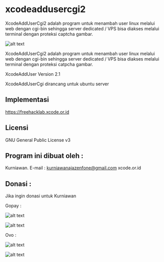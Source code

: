 # xcodeaddusercgi2
XcodeAddUserCgi2 adalah program untuk menambah user linux melalui web dengan cgi-bin sehingga server dedicated / VPS bisa diakses melalui terminal dengan proteksi captcha gambar.

![alt text](http://xcode.or.id/04_small-logo.png)

XcodeAddUserCgi2 adalah program untuk menambah user linux melalui web dengan cgi-bin sehingga server dedicated / VPS bisa diakses melalui terminal dengan proteksi catpcha gambar.

XcodeAddUser Version 2.1

XcodeAddUserCgi dirancang untuk ubuntu server

Implementasi 
------------

https://freehacklab.xcode.or.id


Licensi
-------
GNU General Public License v3

Program ini dibuat oleh :
--------------------------------------------
Kurniawan. E-mail : kurniawanajazenfone@gmail.com
xcode.or.id


Donasi :
--------
Jika ingin donasi untuk Kurniawan

Gopay :

![alt text](https://kurniawan.xcode.or.id/gofood.png)

![alt text](https://kurniawan.xcode.or.id/gopay.png)

Ovo :

![alt text](https://kurniawan.xcode.or.id/ovo3.png)

![alt text](https://kurniawan.xcode.or.id/ovo2.png)
